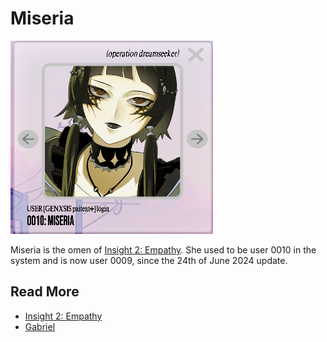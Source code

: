 # Miseria

![img_3.png](../../Resources/characters/miseria/miseria.png)

Miseria is the omen of [Insight 2: Empathy](../lore/insight2-empathy). She used to be user 0010 in the system and is now user 0009, since 
the 24th of June 2024 update.

## Read More

- [Insight 2: Empathy](../lore/insight2-empathy)
- [Gabriel](gabriel)